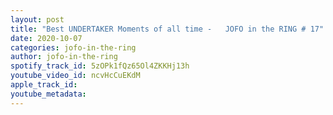 ```yaml
---
layout: post
title: "Best UNDERTAKER Moments of all time -   JOFO in the RING # 17"
date: 2020-10-07
categories: jofo-in-the-ring
author: jofo-in-the-ring
spotify_track_id: 5zOPk1fQz65Ol4ZKKHj13h
youtube_video_id: ncvHcCuEKdM
apple_track_id: 
youtube_metadata: 
---
```

